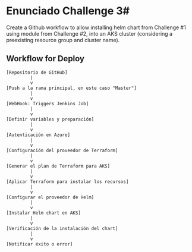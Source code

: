 # Enunciado Challenge 3#

Create a Github workflow to allow installing helm chart from Challenge #1
using module from Challenge #2, into an AKS cluster (considering a preexisting
resource group and cluster name).

## Workflow for Deploy ##


```
[Repositorio de GitHub]
         |
         v
[Push a la rama principal, en este caso "Master"]
         |
         v
[WebHook: Triggers Jenkins Job]
         |
         v
[Definir variables y preparación]
         |
         v
[Autenticación en Azure]
         |
         v
[Configuración del proveedor de Terraform]
         |
         v
[Generar el plan de Terraform para AKS]
         |
         v
[Aplicar Terraform para instalar los recursos]
         |
         v
[Configurar el proveedor de Helm]
         |
         v
[Instalar Helm chart en AKS]
         |
         v
[Verificación de la instalación del chart]
         |
         v
[Notificar éxito o error]
```